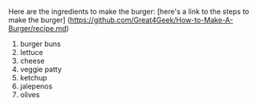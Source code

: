 Here are the ingredients to make the burger: [here's a link to the steps to make the burger] (https://github.com/Great4Geek/How-to-Make-A-Burger/recipe.md)

1. burger buns
2. lettuce
3. cheese
4. veggie patty
5. ketchup
6. jalepenos
7. olives